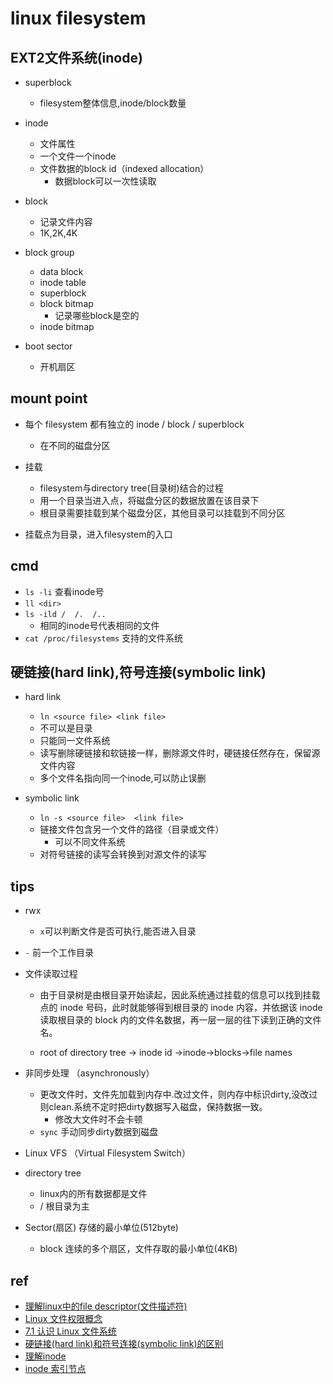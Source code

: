 
# linux filesystem


## EXT2文件系统(inode)
+ superblock
    + filesystem整体信息,inode/block数量

+ inode
    + 文件属性
    + 一个文件一个inode
    + 文件数据的block id（indexed allocation）
        + 数据block可以一次性读取

+ block 
    + 记录文件内容
    + 1K,2K,4K

+ block group
    + data block
    + inode table
    + superblock
    + block bitmap
        + 记录哪些block是空的
    + inode bitmap

+ boot sector
    + 开机扇区

## mount point

+ 每个 filesystem 都有独立的 inode / block / superblock
    + 在不同的磁盘分区

+ 挂载
    + filesystem与directory tree(目录树)结合的过程
    + 用一个目录当进入点，将磁盘分区的数据放置在该目录下
    + 根目录需要挂载到某个磁盘分区，其他目录可以挂载到不同分区

+ 挂载点为目录，进入filesystem的入口


## cmd

+ `ls -li` 查看inode号
+ `ll <dir>`
+ `ls -ild /  /.  /..`
    + 相同的inode号代表相同的文件
+ `cat /proc/filesystems` 支持的文件系统


## 硬链接(hard link),符号连接(symbolic link)

+ hard link
    + `ln <source file> <link file>`
    + 不可以是目录
    + 只能同一文件系统
    + 读写删除硬链接和软链接一样，删除源文件时，硬链接任然存在，保留源文件内容
    + 多个文件名指向同一个inode,可以防止误删

+ symbolic link
    + `ln -s <source file>  <link file>`
    + 链接文件包含另一个文件的路径（目录或文件）
        + 可以不同文件系统
    + 对符号链接的读写会转换到对源文件的读写

## tips

+ rwx
    + `x`可以判断文件是否可执行,能否进入目录

+ `-` 前一个工作目录

+ 文件读取过程
    + 由于目录树是由根目录开始读起，因此系统通过挂载的信息可以找到挂载点的 inode 号码，此时就能够得到根目录的 inode 内容，并依据该 inode 读取根目录的 block 内的文件名数据，再一层一层的往下读到正确的文件名。

    + root of directory tree -> inode id ->inode->blocks->file names


+ 非同步处理 （asynchronously） 
    + 更改文件时，文件先加载到内存中.改过文件，则内存中标识dirty,没改过则clean.系统不定时把dirty数据写入磁盘，保持数据一致。
        + 修改大文件时不会卡顿
    + `sync` 手动同步dirty数据到磁盘

+ Linux VFS （Virtual Filesystem Switch）

+ directory tree
    + linux内的所有数据都是文件
    + /  根目录为主

+ Sector(扇区) 存储的最小单位(512byte)
    + block 连续的多个扇区，文件存取的最小单位(4KB)

## ref

+ [理解linux中的file descriptor(文件描述符)](https://wiyi.org/linux-file-descriptor.html)
+ [Linux 文件权限概念](https://wizardforcel.gitbooks.io/vbird-linux-basic-4e/content/43.html)
+ [7.1 认识 Linux 文件系统](https://wizardforcel.gitbooks.io/vbird-linux-basic-4e/content/59.htmldd)
+ [硬链接(hard link)和符号连接(symbolic link)的区别](https://blog.51cto.com/wzgl08/308987)
+ [理解inode](https://www.ruanyifeng.com/blog/2011/12/inode.html)
+ [inode 索引节点](https://gnu-linux.readthedocs.io/zh/latest/Chapter03/00_inode.html)